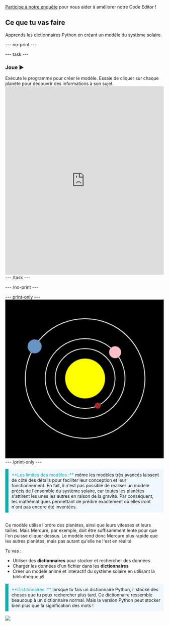 <div class="c-survey-banner" style="width:100%">
  <a class="c-survey-banner__link" href="https://form.raspberrypi.org/f/code-editor-feedback" target="_blank">Participe à notre enquête</a> pour nous aider à améliorer notre Code Editor !
</div>

## Ce que tu vas faire

Apprends les dictionnaires Python en créant un modèle du système solaire.

--- no-print ---

--- task ---
### Joue ▶️
<div style="display: flex; flex-wrap: wrap">
<div style="flex-basis: 175px; flex-grow: 1">  
Exécute le programme pour créer le modèle. Essaie de cliquer sur chaque planète pour découvrir des informations à son sujet.
</div>
<iframe src="https://editor.raspberrypi.org/en/embed/viewer/solar-system-example" width="600" height="600" frameborder="0" marginwidth="0" marginheight="0" allowfullscreen>
</iframe>
</div>
--- /task ---

--- /no-print ---

--- print-only --- ![Completed project.](images/completed_preview.png) --- /print-only ---

<p style="border-left: solid; border-width:10px; border-color: #0faeb0; background-color: aliceblue; padding: 10px;">
<span style="color: #0faeb0">**Les limites des modèles :**</span> même les modèles très avancés laissent de côté des détails pour faciliter leur conception et leur fonctionnement. En fait, il n'est pas possible de réaliser un modèle précis de l'ensemble du système solaire, car toutes les planètes s'attirent les unes les autres en raison de la gravité. Par conséquent, les mathématiques permettant de prédire exactement où elles iront n'ont pas encore été inventées.

<br>Ce modèle utilise l'ordre des planètes, ainsi que leurs vitesses et leurs tailles. Mais Mercure, par exemple, doit être suffisamment lente pour que l'on puisse cliquer dessus. Le modèle rend donc Mercure plus rapide que les autres planètes, mais pas autant qu'elle ne l'est en réalité.
</p>

Tu vas :
 - Utiliser des **dictionnaires** pour stocker et rechercher des données
 - Charger les données d'un fichier dans les **dictionnaires**
 - Créer un modèle animé et interactif du système solaire en utilisant la bibliothèque `p5`

<p style="border-left: solid; border-width:10px; border-color: #0faeb0; background-color: aliceblue; padding: 10px;">
<span style="color: #0faeb0">**Dictionnaires :**</span> lorsque tu fais un dictionnaire Python, il stocke des choses que tu peux rechercher plus tard. Ce dictionnaire ressemble beaucoup à un dictionnaire normal. Mais la version Python peut stocker bien plus que la signification des mots !
</p>

![](http://code.org/api/hour/begin_rp_solar.png)
